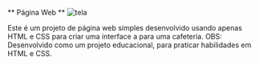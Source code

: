** Página Web **
![tela](https://github.com/Mateusveloso26/Landing-Page-Cafeteria/assets/135018940/ef003f01-cf45-4ef2-af98-97c2da079eb4)

Este é um projeto de página web simples desenvolvido usando apenas HTML e CSS para criar uma interface a para uma cafeteria.
OBS: Desenvolvido como um projeto educacional, para praticar habilidades em HTML e CSS.



